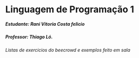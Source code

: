 # Linguagem de Programação 1
##### Estudante: Rani Vitoria Costa felicio
##### Professor: Thiago Ló.

###### Listas de exercicios do beecrowd e exemplos feito em sala
